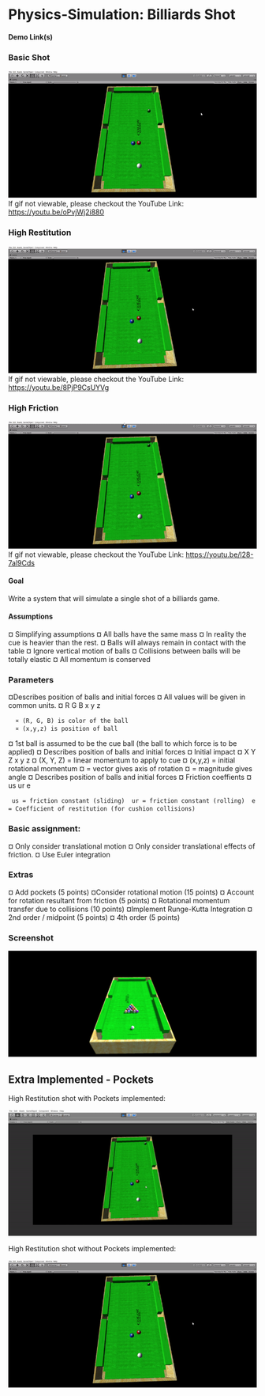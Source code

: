 # Physics-Simulation: Billiards Shot

#### Demo Link(s)
 
 ### Basic Shot
 ![](BasicShot.gif)   
 If gif not viewable, please checkout the YouTube Link: <https://youtu.be/oPvjWj2i880>  
 
 ### High Restitution
 ![](HighRestitution.gif)  
 If gif not viewable, please checkout the YouTube Link: <https://youtu.be/8PjP9CsUYVg>  

 ### High Friction
 ![](HighFriction.gif)  
 If gif not viewable, please checkout the YouTube Link: <https://youtu.be/l28-7al9Cds>  

#### Goal 
Write a system that will simulate a single shot of a billiards game.

#### Assumptions
¤ Simplifying assumptions
¤ All balls have the same mass ¤ In reality the cue is heavier than the rest. 
¤ Balls will always remain in contact with the table 
¤ Ignore vertical motion of balls
¤ Collisions between balls will be totally elastic 
¤ All momentum is conserved

### Parameters
¤Describes position of balls and initial
forces
¤ All values will be given in common units.
¤ R G B x y z
      
      ¤ (R, G, B) is color of the ball
      ¤ (x,y,z) is position of ball
¤ 1st ball is assumed to be the cue ball (the ball to which force is to be applied)
¤ Describes position of balls and initial forces 
¤ Initial impact ¤ X Y Z x y z ¤ (X, Y, Z) = linear momentum to apply to cue 
¤ (x,y,z) = initial rotational momentum ¤ = vector gives axis of rotation ¤ = magnitude gives angle
¤ Describes position of balls and initial forces ¤ Friction coeffients 
¤ us ur e 
    
     us = friction constant (sliding)  ur = friction constant (rolling)  e = Coefficient of restitution (for cushion collisions) 
     
### Basic assignment:
¤ Only consider translational motion 
¤ Only consider translational effects of friction. 
¤ Use Euler integration


### Extras 
¤ Add pockets (5 points)
¤Consider rotational motion (15 points) 
¤ Account for rotation resultant from friction (5 points) 
¤ Rotational momentum transfer due to collisions (10 points) 
¤Implement Runge-Kutta Integration ¤ 2nd order / midpoint (5 points) 
¤ 4th order (5 points)

### Screenshot
![Alt text](screen_grab.png "Screenshot")

## Extra Implemented - Pockets
 
 High Restitution shot with Pockets implemented:

 ![](highEWithPockets.gif)

High Restitution shot without Pockets implemented:

 ![](HighRestitution.gif)
